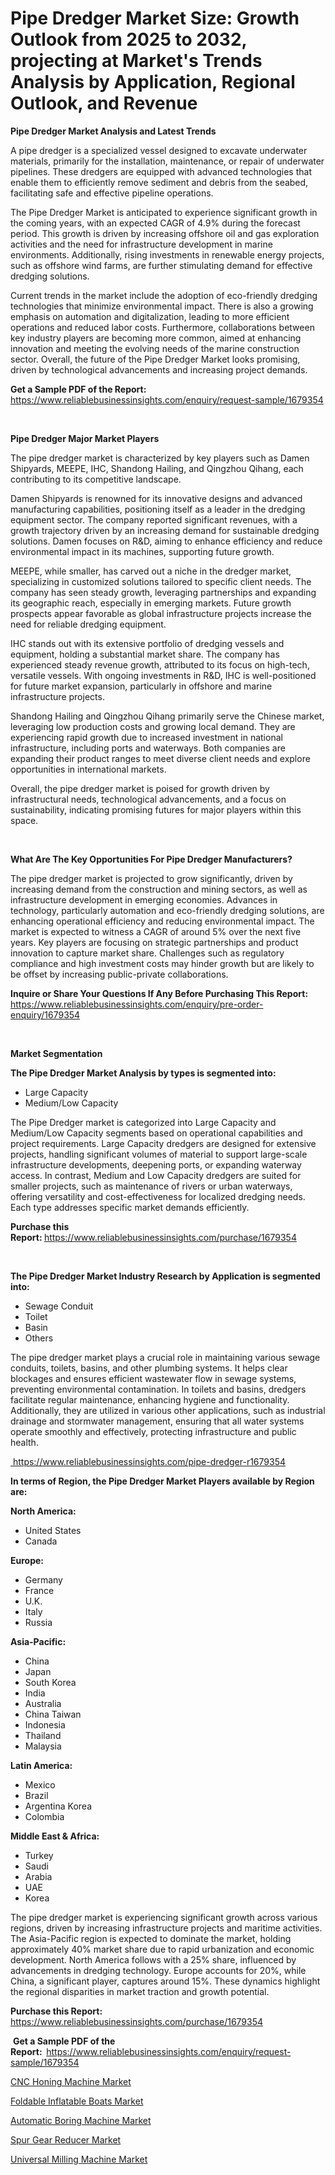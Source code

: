 <p><h1>Pipe Dredger Market Size: Growth Outlook from 2025 to 2032, projecting at Market's Trends Analysis by Application, Regional Outlook, and Revenue</h1></p><p><strong>Pipe Dredger Market Analysis and Latest Trends</strong></p>
<p><p>A pipe dredger is a specialized vessel designed to excavate underwater materials, primarily for the installation, maintenance, or repair of underwater pipelines. These dredgers are equipped with advanced technologies that enable them to efficiently remove sediment and debris from the seabed, facilitating safe and effective pipeline operations.</p><p>The Pipe Dredger Market is anticipated to experience significant growth in the coming years, with an expected CAGR of 4.9% during the forecast period. This growth is driven by increasing offshore oil and gas exploration activities and the need for infrastructure development in marine environments. Additionally, rising investments in renewable energy projects, such as offshore wind farms, are further stimulating demand for effective dredging solutions.</p><p>Current trends in the market include the adoption of eco-friendly dredging technologies that minimize environmental impact. There is also a growing emphasis on automation and digitalization, leading to more efficient operations and reduced labor costs. Furthermore, collaborations between key industry players are becoming more common, aimed at enhancing innovation and meeting the evolving needs of the marine construction sector. Overall, the future of the Pipe Dredger Market looks promising, driven by technological advancements and increasing project demands.</p></p>
<p><strong>Get a Sample PDF of the Report:&nbsp;</strong> <a href="https://www.reliablebusinessinsights.com/enquiry/request-sample/1679354?utm_campaign=1847&utm_medium=2&utm_source=Github&utm_content=ia&utm_term=20022025&utm_id=pipe-dredger">https://www.reliablebusinessinsights.com/enquiry/request-sample/1679354</a></p>
<p>&nbsp;</p>
<p><strong>Pipe Dredger Major Market Players</strong></p>
<p><p>The pipe dredger market is characterized by key players such as Damen Shipyards, MEEPE, IHC, Shandong Hailing, and Qingzhou Qihang, each contributing to its competitive landscape.</p><p>Damen Shipyards is renowned for its innovative designs and advanced manufacturing capabilities, positioning itself as a leader in the dredging equipment sector. The company reported significant revenues, with a growth trajectory driven by an increasing demand for sustainable dredging solutions. Damen focuses on R&D, aiming to enhance efficiency and reduce environmental impact in its machines, supporting future growth.</p><p>MEEPE, while smaller, has carved out a niche in the dredger market, specializing in customized solutions tailored to specific client needs. The company has seen steady growth, leveraging partnerships and expanding its geographic reach, especially in emerging markets. Future growth prospects appear favorable as global infrastructure projects increase the need for reliable dredging equipment.</p><p>IHC stands out with its extensive portfolio of dredging vessels and equipment, holding a substantial market share. The company has experienced steady revenue growth, attributed to its focus on high-tech, versatile vessels. With ongoing investments in R&D, IHC is well-positioned for future market expansion, particularly in offshore and marine infrastructure projects.</p><p>Shandong Hailing and Qingzhou Qihang primarily serve the Chinese market, leveraging low production costs and growing local demand. They are experiencing rapid growth due to increased investment in national infrastructure, including ports and waterways. Both companies are expanding their product ranges to meet diverse client needs and explore opportunities in international markets.</p><p>Overall, the pipe dredger market is poised for growth driven by infrastructural needs, technological advancements, and a focus on sustainability, indicating promising futures for major players within this space.</p></p>
<p>&nbsp;</p>
<p><strong>What Are The Key Opportunities For Pipe Dredger Manufacturers?</strong></p>
<p><p>The pipe dredger market is projected to grow significantly, driven by increasing demand from the construction and mining sectors, as well as infrastructure development in emerging economies. Advances in technology, particularly automation and eco-friendly dredging solutions, are enhancing operational efficiency and reducing environmental impact. The market is expected to witness a CAGR of around 5% over the next five years. Key players are focusing on strategic partnerships and product innovation to capture market share. Challenges such as regulatory compliance and high investment costs may hinder growth but are likely to be offset by increasing public-private collaborations.</p></p>
<p><strong>Inquire or Share Your Questions If Any Before Purchasing This Report:</strong> <a href="https://www.reliablebusinessinsights.com/enquiry/pre-order-enquiry/1679354?utm_campaign=1847&utm_medium=2&utm_source=Github&utm_content=ia&utm_term=20022025&utm_id=pipe-dredger">https://www.reliablebusinessinsights.com/enquiry/pre-order-enquiry/1679354</a></p>
<p>&nbsp;</p>
<p><strong>Market Segmentation</strong></p>
<p><strong>The Pipe Dredger Market Analysis by types is segmented into:</strong></p>
<p><ul><li>Large Capacity</li><li>Medium/Low Capacity</li></ul></p>
<p><p>The Pipe Dredger market is categorized into Large Capacity and Medium/Low Capacity segments based on operational capabilities and project requirements. Large Capacity dredgers are designed for extensive projects, handling significant volumes of material to support large-scale infrastructure developments, deepening ports, or expanding waterway access. In contrast, Medium and Low Capacity dredgers are suited for smaller projects, such as maintenance of rivers or urban waterways, offering versatility and cost-effectiveness for localized dredging needs. Each type addresses specific market demands efficiently.</p></p>
<p><strong>Purchase this Report:&nbsp;</strong><a href="https://www.reliablebusinessinsights.com/purchase/1679354?utm_campaign=1847&utm_medium=2&utm_source=Github&utm_content=ia&utm_term=20022025&utm_id=pipe-dredger">https://www.reliablebusinessinsights.com/purchase/1679354</a></p>
<p>&nbsp;</p>
<p><strong>The Pipe Dredger Market Industry Research by Application is segmented into:</strong></p>
<p><ul><li>Sewage Conduit</li><li>Toilet</li><li>Basin</li><li>Others</li></ul></p>
<p><p>The pipe dredger market plays a crucial role in maintaining various sewage conduits, toilets, basins, and other plumbing systems. It helps clear blockages and ensures efficient wastewater flow in sewage systems, preventing environmental contamination. In toilets and basins, dredgers facilitate regular maintenance, enhancing hygiene and functionality. Additionally, they are utilized in various other applications, such as industrial drainage and stormwater management, ensuring that all water systems operate smoothly and effectively, protecting infrastructure and public health.</p></p>
<p><a href="https://www.reliablebusinessinsights.com/pipe-dredger-r1679354?utm_campaign=1847&utm_medium=2&utm_source=Github&utm_content=ia&utm_term=20022025&utm_id=pipe-dredger">&nbsp;https://www.reliablebusinessinsights.com/pipe-dredger-r1679354</a></p>
<p><strong>In terms of Region, the Pipe Dredger Market Players available by Region are:</strong></p>
<p>
    <p> <strong> North America: </strong>
        <ul>
            <li>United States</li>
            <li>Canada</li>
        </ul>
        </p> 
    <p> <strong> Europe: </strong>
        <ul>
            <li>Germany</li>
            <li>France</li>
            <li>U.K.</li>
            <li>Italy</li>
            <li>Russia</li>
        </ul>
        </p> 
    <p> <strong> Asia-Pacific: </strong>
        <ul>
            <li>China</li>
            <li>Japan</li>
            <li>South Korea</li>
            <li>India</li>
            <li>Australia</li>
            <li>China Taiwan</li>
            <li>Indonesia</li>
            <li>Thailand</li>
            <li>Malaysia</li>
        </ul>
        </p> 
    <p> <strong> Latin America: </strong>
        <ul>
            <li>Mexico</li>
            <li>Brazil</li>
            <li>Argentina Korea</li>
            <li>Colombia</li>
        </ul>
        </p> 
    <p> <strong> Middle East & Africa: </strong>
        <ul>
            <li>Turkey</li>
            <li>Saudi</li>
            <li>Arabia</li>
            <li>UAE</li>
            <li>Korea</li>
        </ul>
    </p>
    </p>
<p><p>The pipe dredger market is experiencing significant growth across various regions, driven by increasing infrastructure projects and maritime activities. The Asia-Pacific region is expected to dominate the market, holding approximately 40% market share due to rapid urbanization and economic development. North America follows with a 25% share, influenced by advancements in dredging technology. Europe accounts for 20%, while China, a significant player, captures around 15%. These dynamics highlight the regional disparities in market traction and growth potential.</p></p>
<p><strong>Purchase this Report: </strong><a href="https://www.reliablebusinessinsights.com/purchase/1679354?utm_campaign=1847&utm_medium=2&utm_source=Github&utm_content=ia&utm_term=20022025&utm_id=pipe-dredger">https://www.reliablebusinessinsights.com/purchase/1679354</a></p>
<p>&nbsp;<strong>Get a Sample PDF of the Report:&nbsp;&nbsp;</strong><a href="https://www.reliablebusinessinsights.com/enquiry/request-sample/1679354?utm_campaign=1847&utm_medium=2&utm_source=Github&utm_content=ia&utm_term=20022025&utm_id=pipe-dredger">https://www.reliablebusinessinsights.com/enquiry/request-sample/1679354</a></p>
<p><strong></strong></p>
<p><p><a href="https://github.com/unkelummaru8/Market-Research-Report-List-1/blob/main/cnc-honing-machine-market.md?utm_campaign=1847&utm_medium=2&utm_source=Github&utm_content=ia&utm_term=20022025&utm_id=pipe-dredger">CNC Honing Machine Market</a></p><p><a href="https://github.com/shrebasokib/Market-Research-Report-List-1/blob/main/foldable-inflatable-boats-market.md?utm_campaign=1847&utm_medium=2&utm_source=Github&utm_content=ia&utm_term=20022025&utm_id=pipe-dredger">Foldable Inflatable Boats Market</a></p><p><a href="https://github.com/donkalucine10/Market-Research-Report-List-1/blob/main/automatic-boring-machine-market.md?utm_campaign=1847&utm_medium=2&utm_source=Github&utm_content=ia&utm_term=20022025&utm_id=pipe-dredger">Automatic Boring Machine Market</a></p><p><a href="https://github.com/elodielamto06/Market-Research-Report-List-1/blob/main/spur-gear-reducer-market.md?utm_campaign=1847&utm_medium=2&utm_source=Github&utm_content=ia&utm_term=20022025&utm_id=pipe-dredger">Spur Gear Reducer Market</a></p><p><a href="https://github.com/feeqahrndz/Market-Research-Report-List-1/blob/main/universal-milling-machine-market.md?utm_campaign=1847&utm_medium=2&utm_source=Github&utm_content=ia&utm_term=20022025&utm_id=pipe-dredger">Universal Milling Machine Market</a></p></p>